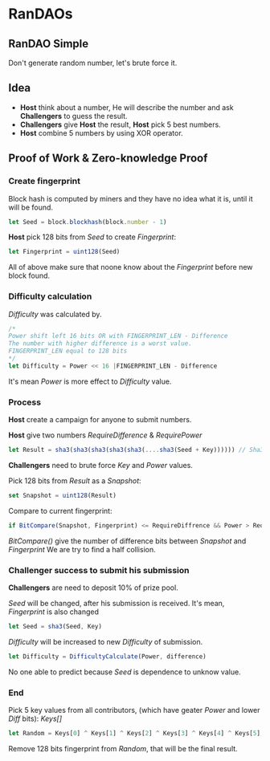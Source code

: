 # RanDAOs

## RanDAO Simple

Don't generate random number, let's brute force it.

## Idea

* **Host** think about a number, He will describe the number and ask **Challengers** to guess the result.
* **Challengers** give **Host** the result, **Host** pick 5 best numbers.
* **Host** combine 5 numbers by using XOR operator.

## Proof of Work & Zero-knowledge Proof

### Create fingerprint

Block hash is computed by miners and they have no idea what it is, until it will be found.

```javascript
let Seed = block.blockhash(block.number - 1)
```

**Host** pick 128 bits from *Seed* to create *Fingerprint*:

```javascript
let Fingerprint = uint128(Seed)
```

All of above make sure that noone know about the *Fingerprint* before new block found.

### Difficulty calculation

*Difficulty* was calculated by.

```javascript
/*
Power shift left 16 bits OR with FINGERPRINT_LEN - Difference
The number with higher difference is a worst value.
FINGERPRINT_LEN equal to 128 bits
*/
let Difficulty = Power << 16 |FINGERPRINT_LEN - Difference 
```
It's mean *Power* is more effect to  *Difficulty* value.

### Process

**Host** create a campaign for anyone to submit numbers.

**Host** give two numbers *RequireDifference* & *RequirePower*

```javascript
let Result = sha3(sha3(sha3(sha3(sha3(....sha3(Seed + Key)))))) // Sha3 Power times
```

**Challengers** need to brute force *Key* and *Power* values.

Pick 128 bits from *Result* as a *Snapshot*:

```javascript
set Snapshot = uint128(Result)
```
Compare to current fingerprint:

```javascript
if BitCompare(Snapshot, Fingerprint) <= RequireDiffrence && Power > RequirePower // Then Key and Power is accepted.
``` 

*BitCompare()* give the number of difference bits between *Snapshot* and *Fingerprint*
We are try to find a half collision.

### Challenger success to submit his submission 

**Challengers** are need to deposit 10% of prize pool. 

*Seed* will be changed, after his submission is received. It's mean, *Fingerprint* is also changed

```javascript
let Seed = sha3(Seed, Key)
```

*Difficulty* will be increased to new *Difficulty* of submission.

```javascript
let Difficulty = DifficultyCalculate(Power, difference)
```

No one able to predict because *Seed* is dependence to unknow value.

### End

Pick 5 key values from all contributors, (which have geater *Power* and lower *Diff* bits): *Keys[]*

```javascript
let Random = Keys[0] ^ Keys[1] ^ Keys[2] ^ Keys[3] ^ Keys[4] ^ Keys[5];
```

Remove 128 bits fingerprint from *Random*, that will be the final result. 
